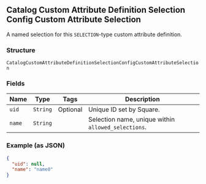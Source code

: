 ## Catalog Custom Attribute Definition Selection Config Custom Attribute Selection

A named selection for this `SELECTION`-type custom attribute definition.

### Structure

`CatalogCustomAttributeDefinitionSelectionConfigCustomAttributeSelection`

### Fields

| Name | Type | Tags | Description |
|  --- | --- | --- | --- |
| `uid` | `String` | Optional | Unique ID set by Square. |
| `name` | `String` |  | Selection name, unique within `allowed_selections`. |

### Example (as JSON)

```json
{
  "uid": null,
  "name": "name0"
}
```

